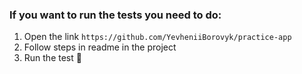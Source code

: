### If you want to run the tests you need to do:
 1. Open the link `https://github.com/YevheniiBorovyk/practice-app`
 2. Follow steps in readme in the project
 3. Run the test 🙂
